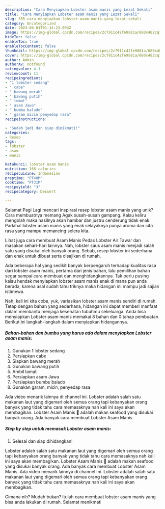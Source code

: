 ```yaml
---
description: "Cara Menyiapkan Lobster asam manis yang Lezat Sekali"
title: "Cara Menyiapkan Lobster asam manis yang Lezat Sekali"
slug: 355-cara-menyiapkan-lobster-asam-manis-yang-lezat-sekali
category: Uncategorized
date: 2023-06-01T01:14:23.093Z
image: https://img-global.cpcdn.com/recipes/2c7911c42fe9881a/680x482cq70/lobster-asam-manis-foto-resep-utama.jpg
hideToc: false
enableToc: true
enableTocContent: false
thumbnail: https://img-global.cpcdn.com/recipes/2c7911c42fe9881a/680x482cq70/lobster-asam-manis-foto-resep-utama.jpg
cover: https://img-global.cpcdn.com/recipes/2c7911c42fe9881a/680x482cq70/lobster-asam-manis-foto-resep-utama.jpg
author: Admin
authorAv: notfound
ratingvalue: 4.1
reviewcount: 11
recipeingredient:
- "1 lobster sedang"
- " cabe"
- " bawang merah"
- " bawang putih"
- " tomat"
- " asam Jawa"
- " bumbu balado"
- " garam micin penyedap rasa"
recipeinstructions:

- "Sudah jadi dan siap dinikmati!"
categories:
- Resep
tags:
- lobster
- asam
- manis

katakunci: lobster asam manis 
nutrition: 166 calories
recipecuisine: Indonesian
preptime: "PT40M"
cooktime: "PT31M"
recipeyield: "3"
recipecategory: Dessert

---
```



Selamat Pagi Lagi mencari inspirasi resep lobster asam manis yang unik? Cara membuatnya memang Agak susah-susah gampang. Kalau keliru mengolah maka hasilnya akan hambar dan justru cenderung tidak enak. Padahal lobster asam manis yang enak selayaknya punya aroma dan cita rasa yang mampu memancing selera kita.


Lihat juga cara membuat Asam Manis Pedas Lobster Air Tawar dan masakan sehari-hari lainnya. Nah, lobster saus asam manis menjadi salah satu yang disukai oleh banyak orang. Sebab, resep lobster ini sederhana dan enak untuk dibuat serta disajikan di rumah.

Ada beberapa hal yang sedikit banyak berpengaruh terhadap kualitas rasa dari lobster asam manis, pertama dari jenis bahan, lalu pemilihan bahan segar sampai cara membuat dan menghidangkannya. Tak perlu pusing kalau hendak menyiapkan lobster asam manis enak di mana pun anda berada, karena asal sudah tahu triknya maka hidangan ini mampu jadi sajian istimewa.


Nah, kali ini kita coba, yuk, variasikan lobster asam manis sendiri di rumah. Tetap dengan bahan yang sederhana, hidangan ini dapat memberi manfaat dalam membantu menjaga kesehatan tubuhmu sekeluarga. Anda bisa menyiapkan Lobster asam manis memakai 8 bahan dan 0 tahap pembuatan. Berikut ini langkah-langkah dalam menyiapkan hidangannya.

<!--inarticleads1-->

##### Bahan-bahan dan bumbu yang harus ada dalam menyiapkan Lobster asam manis:

1. Gunakan 1 lobster sedang
1. Persiapkan  cabe
1. Siapkan  bawang merah
1. Gunakan  bawang putih
1. Ambil  tomat
1. Persiapkan  asam Jawa
1. Persiapkan  bumbu balado
1. Gunakan  garam, micin, penyedap rasa


Ada video menarik lainnya di channel ini. Lobster adalah salah satu makanan laut yang digemari oleh semua orang tapi kebanyakan orang banyak yang tidak tahu cara memasaknya nah kali ini saya akan membagikan. Lobster Asam Manis 🦞 adalah makan seafood yang disukai banyak orang. Ada banyak cara membuat Lobster Asam Manis. 

<!--inarticleads2-->

##### Step by step untuk memasak Lobster asam manis:


1. Selesai dan siap dihidangkan!

Lobster adalah salah satu makanan laut yang digemari oleh semua orang tapi kebanyakan orang banyak yang tidak tahu cara memasaknya nah kali ini saya akan membagikan. Lobster Asam Manis 🦞 adalah makan seafood yang disukai banyak orang. Ada banyak cara membuat Lobster Asam Manis. Ada video menarik lainnya di channel ini. Lobster adalah salah satu makanan laut yang digemari oleh semua orang tapi kebanyakan orang banyak yang tidak tahu cara memasaknya nah kali ini saya akan membagikan. 

Gimana nih? Mudah bukan? Itulah cara membuat lobster asam manis yang bisa anda lakukan di rumah. Selamat menikmati
